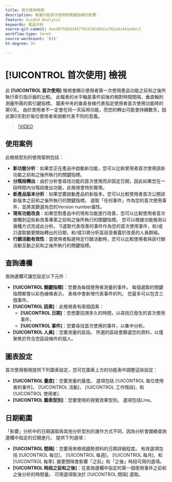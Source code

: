 ```yaml
---
title: 首次使用檢視
description: 衡量功能首次使用對關鍵指標的影響.
feature: Guided Analysis
keywords: 產品分析
source-git-commit: 4aed07568d345770183d18041a762adc441e6bc3
workflow-type: tm+mt
source-wordcount: '615'
ht-degree: 3%

---
```


# [!UICONTROL 首次使用] 檢視

此 **[!UICONTROL 首次使用]** 檢視會顯示使用者第一次使用產品功能之前和之後所執行索引指示器的比較。 此報表的水平軸是事件前後的相對時間間隔，垂直軸則測量所需的索引鍵指標。 圖表中央的垂直長條代表指定使用者首次使用功能時的第0天。 由於使用者不一定會在同一天採用功能，而您的轉出可能會持續數天，因此第0天對於每位使用者來說都代表不同的意義。

>[!VIDEO](https://video.tv.adobe.com/v/3421661/?learn=on)

## 使用案例

此檢視型別的使用案例包括：

* **新功能分析**：如果您正在產品中啟動新功能，您可以比較使用者首次使用該新功能之前和之後所執行的關鍵指標。
* **分階段轉出**：由於分析會尋找功能的首次使用而非固定日期，因此如果您在一段時間內分階段推出功能，此檢視會特別實用。
* **新產品版本分析**：如果您要啟動產品的新版本，您可以比較使用者首次公開該新版本之前和之後所執行的關鍵指標。 選取「任何事件」作為您的首次使用事件，並將其篩選為您的Version number屬性。
* **現有功能改良**：如果您對產品中的現有功能進行改善，您可以比較使用者首次接觸到這些新改善專案之前和之後所執行的關鍵指標。 您可以根據功能檢測以幾種方式完成此分析。 1)選取代表改善的事件作為您的首次使用事件，和/或2)選取變更開始轉出的日期，和/或3)將分析區段至暴露於改善的人員群組。
* **行銷活動有效性**：當使用者點進特定行銷活動時，您可以比較使用者與該行銷活動互動之前和之後所執行的關鍵指標。

## 查詢邊欄

查詢邊欄可讓您設定以下元件：

* **[!UICONTROL 關鍵指標]**：您要為每個使用者測量的事件。 每個選取的關鍵指標都會以彩色線條表示。 表格中會新增代表事件的列。 您最多可以包含三個事件。
* **[!UICONTROL 因素]**：此檢視表有兩個因素：
   * **[!UICONTROL 日期]**：您想要回溯多久的時間，以尋找已發生的首次使用事件。
   * **[!UICONTROL 事件]**：您要尋找首次使用的事件，以集中分析。
* **[!UICONTROL 人員]**：您要測量的區段。 所選的區段會篩選您的資料，以僅聚焦於符合您區段條件的個人。

## 圖表設定

首次使用檢視提供下列圖表設定，您可在圖表上方的功能表中調整這些設定：

* **[!UICONTROL 量度]**：您要測量的量度。 選項包括 [!UICONTROL 每位使用者的事件]， [!UICONTROL 活動]， [!UICONTROL 工作階段]、和 [!UICONTROL 使用者].
* **[!UICONTROL 圖表型別]**：您要使用的視覺效果型別。 選項包括Line。

## 日期範圍

「影響」分析中的日期選取與其他分析型別的運作方式不同，因為分析會圍繞查詢邊欄中指定的日期進行。 提供下列選項：

* **[!UICONTROL 間隔]**：您要用來檢視趨勢資料的日期詳細程度。 有效選項包括 [!UICONTROL 每日]， [!UICONTROL 每週]， [!UICONTROL 每月]、和 [!UICONTROL 每季]. 變更間隔會影響「之前」和「之後」時段可用的選項。
* **[!UICONTROL 時段之前和之後]**：在查詢邊欄中指定的第一個使用事件之前和之後分析的時間量。 可用選項取決於 [!UICONTROL 間隔] 選取。
